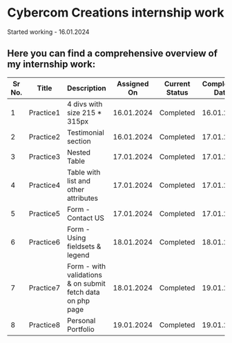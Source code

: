 # Cybercom Creations internship work


Started working - 16.01.2024



## Here you can find a comprehensive overview of my internship work:

| Sr No. | Title          | Description                                 | Assigned On | Current Status | Completion Date | Repo Link                                              | Project Link                                                |
| ------ | -------------- | ------------------------------------------- | ------------ | --------------- | ---------------- | ------------------------------------------------------ | ----------------------------------------------------------- |
| 1      | Practice1      | 4 divs with size 215 * 315px                 | 16.01.2024   | Completed      | 16.01.2024       | [Visit](https://github.com/ravi-patel57144/Cybercom/tree/main/HTML/Practice_1)          | [Visit](https://ravi-patel57144.github.io/Cybercom/HTML/Practice_1)       |
| 2      | Practice2      | Testimonial section                         | 16.01.2024   | Completed      | 17.01.2024       | [Visit](https://github.com/ravi-patel57144/Cybercom/tree/main/HTML/Practice_2)          | [Visit](https://ravi-patel57144.github.io/Cybercom/HTML/Practice_2)       |
| 3      | Practice3      | Nested Table                                | 17.01.2024   | Completed      | 17.01.2024       | [Visit](https://github.com/ravi-patel57144/Cybercom/tree/main/HTML/Practice_3)          | [Visit](https://ravi-patel57144.github.io/Cybercom/HTML/Practice_3)       |
| 4      | Practice4      | Table with list and other attributes        | 17.01.2024   | Completed      | 17.01.2024       | [Visit](https://github.com/ravi-patel57144/Cybercom/tree/main/HTML/Practice_4)          | [Visit](https://ravi-patel57144.github.io/Cybercom/HTML/Practice_4)       |
| 5      | Practice5      | Form - Contact US                           | 17.01.2024   | Completed      | 17.01.2024       | [Visit](https://github.com/ravi-patel57144/Cybercom/tree/main/HTML/Practice_5)          | [Visit](https://ravi-patel57144.github.io/Cybercom/HTML/Practice_5)       |
| 6      | Practice6      | Form - Using fieldsets & legend              | 18.01.2024   | Completed      | 18.01.2024       | [Visit](https://github.com/ravi-patel57144/Cybercom/tree/main/HTML/Practice_6)          | [Visit](https://ravi-patel57144.github.io/Cybercom/HTML/Practice_6)       |
| 7      | Practice7      | Form - with validations & on submit fetch data on php page | 18.01.2024   | Completed  |19.01.2024| [Visit](https://github.com/ravi-patel57144/Cybercom/tree/main/HTML/Practice_7)          | [Visit](https://ravi-patel57144.github.io/Cybercom/HTML/Practice_7)       |
| 8      | Practice8      | Personal Portfolio                          | 19.01.2024   | Completed    | 19.01.2024   | [Visit](https://github.com/ravi-patel57144/Cybercom/tree/main/HTML/PortFolio)                | [Visit](https://ravi-patel57144.github.io/Cybercom/HTML/PortFolio)  |
